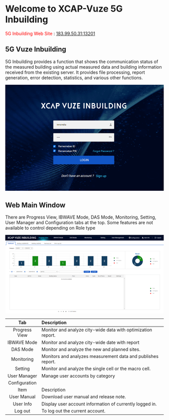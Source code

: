 # Welcome to XCAP-Vuze 5G Inbuilding

<span style="color:red">5G Inbuilding Web Site</span> : [183.99.50.31:13201](https://183.99.50.31:13201/)


## 5G Vuze Inbuilding
5G Inbuilding provides a function that shows the communication status of the measured building using actual measured data and building information received from the existing server. It provides file processing, report generation, error detection, statistics, and various other functions.





<p align="center">
  <img src="https://github.com/Innowireless-SE/5G_Vuze_Inbuilding_User_Manual/blob/master/docs/images/GetStarted/1-1.png?raw=true">
</p>

## Web Main Window
There are Progress View, IBWAVE Mode, DAS Mode, Monitoring, Setting, User Manager and Configuration tabs at the top.
Some features are not available to control depending on Role type

<p align="center">
  <img src="https://github.com/Innowireless-SE/5G_Vuze_Inbuilding_User_Manual/blob/master/docs/images/GetStarted/1-0.png?raw=true">
</p>

<center> 
 
| Tab |	Description |
|:----------:|:----------|
|Progress View|	Monitor and analyze city-wide data with optimization report.|
|IBWAVE Mode  |Monitor and analyze city-wide date with report|
|DAS Mode|	Monitor and analyze the new and planned sites.|
|Monitoring|	Monitors and analyzes measurement data and publishes report.|
|Setting|	Monitor and analyze the single cell or the macro cell.|
|User Manager|	Manage user accounts by category|
|Configuration	|
|Item|	Description|
|User Manual|	Download user manual and release note.|
|User Info|	Display user account information of currently logged in.|
|Log out|	To log out the current account.|

</center>



